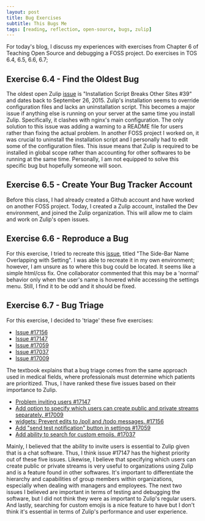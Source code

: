 ```yaml
---
layout: post
title: Bug Exercises
subtitle: This Bugs Me
tags: [reading, reflection, open-source, bugs, zulip]
---
```

For today's blog, I discuss my experiences with exercises from Chapter 6 of Teaching Open Source and debugging a FOSS project. 
Do exercises in TOS 6.4, 6.5, 6.6, 6.7;

## Exercise 6.4 - Find the Oldest Bug
The oldest open Zulip [issue](https://github.com/zulip/zulip/issues/39) is "Installation Script Breaks Other Sites #39" and dates back to September 26, 2015. Zulip's installation seems to override configuration files and lacks an uninstallation script. This becomes a major issue if anything else is running on your server at the same time you install Zulip. Specifically, it clashes with nginx's main configuration. The only solution to this issue was adding a warning to a README file for users rather than fixing the actual problem. In another FOSS project I worked on, it was crucial to uninstall the installation script and I personally had to edit some of the configuration files. This issue means that Zulip is required to be installed in global scope rather than accounting for other softwares to be running at the same time. Personally, I am not equipped to solve this specific bug but hopefully someone will soon. 

## Exercise 6.5 - Create Your Bug Tracker Account
Before this class, I had already created a Github account and have worked on another FOSS project. Today, I created a Zulip account, installed the Dev environment, and joined the Zulip organization. This will allow me to claim and work on Zulip's open issues.

## Exercise 6.6 - Reproduce a Bug
For this exercise, I tried to recreate this [issue](https://github.com/zulip/zulip/issues/17169), titled "The Side-Bar Name Overlapping with Setting". I was able to recreate it in my own environment; however, I am unsure as to where this bug could be located. It seems like a simple html/css fix. One collaborator commented that this may be a 'normal' behavior only when the user's name is hovered while accessing the settings menu. Still, I find it to be odd and it should be fixed. 

## Exercise 6.7 - Bug Triage
For this exercise, I decided to 'triage' these five exercises: 
* [Issue #17156](https://github.com/zulip/zulip/issues/17156)
* [Issue #17147](https://github.com/zulip/zulip/issues/17147)
* [Issue #17059](https://github.com/zulip/zulip/issues/17059)
* [Issue #17037](https://github.com/zulip/zulip/issues/17037)
* [Issue #17009](https://github.com/zulip/zulip/issues/17009)

The textbook explains that a bug triage comes from the same approach used in medical fields, where professionals must determine which patients are prioritized. Thus, I have ranked these five issues based on their importance to Zulip. 
* [Problem inviting users #17147](https://github.com/zulip/zulip/issues/17147)
* [Add option to specify which users can create public and private streams separately. #17009](https://github.com/zulip/zulip/issues/17009)
* [widgets: Prevent edits to /poll and /todo messages. #17156](https://github.com/zulip/zulip/issues/17156)
* [Add "send test notification" button in settings #17059](https://github.com/zulip/zulip/issues/17059)
* [Add ability to search for custom emojis. #17037](https://github.com/zulip/zulip/issues/17037)

Mainly, I believed that the ability to invite users is essential to Zulip given that is a chat software. Thus, I think issue #17147 has the highest priority out of these five issues. Likewise, I believe that specifying which users can create public or private streams is very useful to organizations using Zulip and is a feature found in other softwares. It's important to differentiate the hierarchy and capabilities of group members within organizations, especially when dealing with managers and employees. The next two issues I believed are important in terms of testing and debugging the software, but I did not think they were as important to Zulip's regular users. And lastly, searching for custom emojis is a nice feature to have but I don't think it's essential in terms of Zulip's performance and user experience. 
